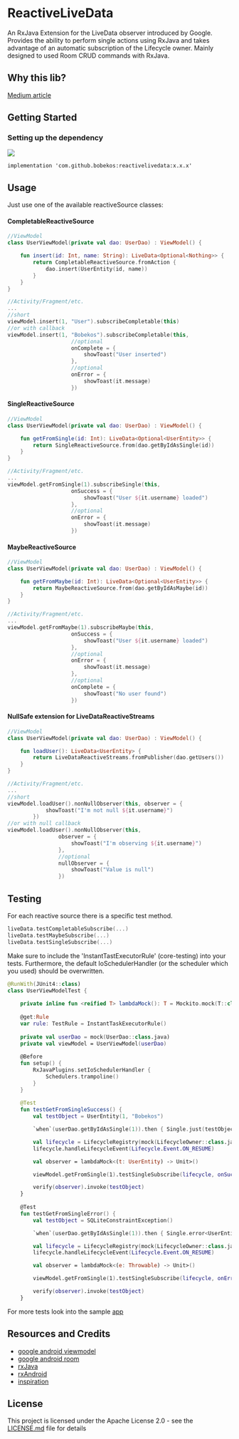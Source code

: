 # ReactiveLiveData

An RxJava Extension for the LiveData observer introduced by Google. Provides the ability to perform single actions using RxJava and takes advantage of an automatic subscription of the Lifecycle owner. Mainly designed to used Room CRUD commands with RxJava.

## Why this lib?

[Medium article](https://medium.com/@bobek.bobekos/android-room-livedata-and-rxjava-c6aa0aac9b2c)

## Getting Started

### Setting up the dependency

[![](https://api.bintray.com/packages/bobekos/maven/ReactiveLiveData/images/download.svg)](https://bintray.com/bobekos/maven/ReactiveLiveData/_latestVersio)
```
implementation 'com.github.bobekos:reactivelivedata:x.x.x'
```

## Usage

Just use one of the available reactiveSource classes:

#### CompletableReactiveSource

```kotlin
//ViewModel
class UserViewModel(private val dao: UserDao) : ViewModel() {

    fun insert(id: Int, name: String): LiveData<Optional<Nothing>> {
        return CompletableReactiveSource.fromAction {
            dao.insert(UserEntity(id, name))
        }
    }
}

//Activity/Fragment/etc.
...
//short
viewModel.insert(1, "User").subscribeCompletable(this)
//or with callback
viewModel.insert(1, "Bobekos").subscribeCompletable(this,
                    //optional
                    onComplete = {
                        showToast("User inserted")
                    },
                    //optional
                    onError = {
                        showToast(it.message)
                    })
```

#### SingleReactiveSource

```kotlin
//ViewModel
class UserViewModel(private val dao: UserDao) : ViewModel() {

    fun getFromSingle(id: Int): LiveData<Optional<UserEntity>> {
        return SingleReactiveSource.from(dao.getByIdAsSingle(id))
    }
}

//Activity/Fragment/etc.
...
viewModel.getFromSingle(1).subscribeSingle(this,
                    onSuccess = {
                        showToast("User ${it.username} loaded")
                    },
                    //optional
                    onError = {
                        showToast(it.message)
                    })
```

#### MaybeReactiveSource

```kotlin
//ViewModel
class UserViewModel(private val dao: UserDao) : ViewModel() {

    fun getFromMaybe(id: Int): LiveData<Optional<UserEntity>> {
        return MaybeReactiveSource.from(dao.getByIdAsMaybe(id))
    }
}

//Activity/Fragment/etc.
...
viewModel.getFromMaybe(1).subscribeMaybe(this,
                    onSuccess = {
                        showToast("User ${it.username} loaded")
                    },
                    //optional
                    onError = {
                        showToast(it.message)
                    },
                    //optional
                    onComplete = {
                        showToast("No user found")
                    })
```

#### NullSafe extension for LiveDataReactiveStreams

```kotlin
//ViewModel
class UserViewModel(private val dao: UserDao) : ViewModel() {

    fun loadUser(): LiveData<UserEntity> {
        return LiveDataReactiveStreams.fromPublisher(dao.getUsers())
    }
}

//Activity/Fragment/etc.
...
//short
viewModel.loadUser().nonNullObserver(this, observer = {
            showToast("I'm not null ${it.username}")
        })
//or with null callback
viewModel.loadUser().nonNullObserver(this,
                observer = {
                    showToast("I'm observing ${it.username}")
                },
                //optional
                nullObserver = {
                    showToast("Value is null")
                })
```

## Testing

For each reactive source there is a specific test method.
```kotlin
liveData.testCompletableSubscribe(...)
liveData.testMaybeSubscribe(...)
liveData.testSingleSubscribe(...)
```

Make sure to include the 'InstantTastExecutorRule' (core-testing) into your tests. Furthermore, the default IoSchedulerHandler (or the scheduler which you used) should be overwritten.

```kotlin
@RunWith(JUnit4::class)
class UserViewModelTest {
    
    private inline fun <reified T> lambdaMock(): T = Mockito.mock(T::class.java)
    
    @get:Rule
    var rule: TestRule = InstantTaskExecutorRule()
    
    private val userDao = mock(UserDao::class.java)
    private val viewModel = UserViewModel(userDao)
    
    @Before
    fun setup() {
        RxJavaPlugins.setIoSchedulerHandler {
            Schedulers.trampoline()
        }
    }
    
    @Test
    fun testGetFromSingleSuccess() {
        val testObject = UserEntity(1, "Bobekos")

        `when`(userDao.getByIdAsSingle(1)).then { Single.just(testObject) }

        val lifecycle = LifecycleRegistry(mock(LifecycleOwner::class.java))
        lifecycle.handleLifecycleEvent(Lifecycle.Event.ON_RESUME)

        val observer = lambdaMock<(t: UserEntity) -> Unit>()

        viewModel.getFromSingle(1).testSingleSubscribe(lifecycle, onSuccess = observer)

        verify(observer).invoke(testObject)
    }
    
    @Test
    fun testGetFromSingleError() {
        val testObject = SQLiteConstraintException()

        `when`(userDao.getByIdAsSingle(1)).then { Single.error<UserEntity>(testObject) }

        val lifecycle = LifecycleRegistry(mock(LifecycleOwner::class.java))
        lifecycle.handleLifecycleEvent(Lifecycle.Event.ON_RESUME)

        val observer = lambdaMock<(e: Throwable) -> Unit>()

        viewModel.getFromSingle(1).testSingleSubscribe(lifecycle, onError = observer)

        verify(observer).invoke(testObject)
    }
```

For more tests look into the sample [app](https://github.com/bobekos/ReactiveLiveData/blob/master/app/src/test/java/com/github/bobekos/rxviewmodelexample/viewmodel/UserViewModelTest.kt)

## Resources and Credits

* [google android viewmodel](https://developer.android.com/topic/libraries/architecture/viewmodel)
* [google android room](https://developer.android.com/topic/libraries/architecture/room)
* [rxJava](https://github.com/ReactiveX/RxJava)
* [rxAndroid](https://github.com/ReactiveX/RxAndroid)
* [inspiration](https://medium.com/google-developers/room-rxjava-acb0cd4f3757)

## License

This project is licensed under the Apache License 2.0 - see the [LICENSE.md](LICENSE.md) file for details
